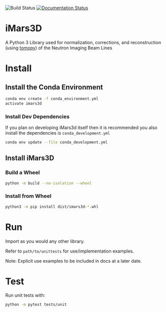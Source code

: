 <!-- Badges -->

![Build Status](https://github.com/ornlneutronimaging/iMars3D/actions/workflows/actions.yml/badge.svg?branch=next)
[![Documentation Status](https://readthedocs.org/projects/imars3d/badge/?version=latest)](https://imars3d.readthedocs.io/en/latest/?badge=latest)

<!-- End Badges -->

# iMars3D

A Python 3 Library used for
normalization, corrections, and reconstruction (using [tomopy](https://tomopy.readthedocs.io/en/latest/)) of the Neutron Imaging Beam Lines

# Install

## Install the Conda Environment

``` bash
conda env create -f conda_environment.yml
activate imars3d
```

### Install Dev Dependencies

If you plan on developing iMars3d itself then it is recommended you also install the dependencies is `conda_development.yml`

``` bash
conda env update --file conda_development.yml
```

## Install iMars3D

### Build a Wheel

``` bash
python -m build --no-isolation --wheel
```

### Install from Wheel

``` bash
python3 -m pip install dist/imars3d-*.whl
```

# Run

Import as you would any other library.

Refer to `path/to/unittests` for use/implementation examples.

Note: Explicit use examples to be included in docs at a later date.

# Test

Run unit tests with:

``` bash
python -m pytest tests/unit
```
